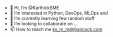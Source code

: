 - 👋 Hi, I’m @KarthickSME
- 👀 I’m interested in Python, DevOps, MLOps and  
- 🌱 I’m currently learning few random stuff
- 💞️ I’m looking to collaborate on ...
- 📫 How to reach me ks_m_m@jhancock.com

<!---
KarthickSME/KarthickSME is a ✨ special ✨ repository because its `README.md` (this file) appears on your GitHub profile.
You can click the Preview link to take a look at your changes.
--->
